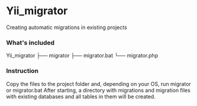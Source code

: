 # Yii_migrator
Creating automatic migrations in existing projects

### What's included
Yii_migrator
  ├── migrator
  ├── migrator.bat
  └── migrator.php

### Instruction
Copy the files to the project folder and, depending on your OS, run migrator or migrator.bat
After starting, a directory with migrations and migration files with existing databases and all tables in them will be created. 